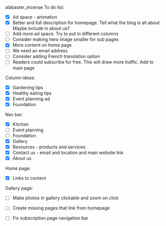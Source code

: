 alabaster_incense
To do list:
- [x] Ad space - animation
- [x] Better and full description for homepage. Tell what the blog is all about. Maybe include in about us?
- [ ] Add more ad space. Try to put in different columns
- [ ] Consider making hero image smaller for sub pages
- [x] More content on home page
- [ ] We need an email address
- [ ] Consider adding French translation option
- [ ] Readers could subscribe for free. This will draw more traffic. Add to main page

Column ideas:
- [x] Gardening tips
- [x] Healthy eating tips
- [x] Event planning ad
- [x] Foundation

Nav bar:
- [x] Kitchen
- [ ] Event planning
- [ ] Foundation
- [x] Gallery
- [x] Resources - products and services
- [x] Contact us - email and location and main website link
- [x] About us

Home page:
- [x] Links to content 

Gallery page:
- [ ] Make photos in gallery clickable and zoom on click
  

- [ ] Create missing pages that link from homepage
- [ ] Fix subscription page navigation bar
